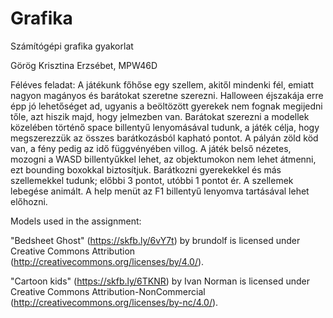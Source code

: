 # Grafika
Számítógépi grafika gyakorlat

Görög Krisztina Erzsébet, MPW46D


Féléves feladat: A játékunk főhőse egy szellem, akitől mindenki fél, emiatt nagyon magányos és barátokat szeretne szerezni. Halloween éjszakája erre épp jó lehetőséget ad, ugyanis a beöltözött gyerekek nem fognak megijedni tőle, azt hiszik majd, hogy jelmezben van. Barátokat szerezni a modellek közelében történő space billentyű lenyomásával tudunk, a játék célja, hogy megszerezzük az összes barátkozásból kapható pontot. A pályán zöld köd van, a fény pedig az idő függvényében villog. 
A játék belső nézetes, mozogni a WASD billentyűkkel lehet, az objektumokon nem lehet átmenni, ezt bounding boxokkal biztosítjuk. Barátkozni gyerekekkel és más szellemekkel tudunk; előbbi 3 pontot, utóbbi 1 pontot ér. A szellemek lebegése animált. 
A help menüt az F1 billentyű lenyomva tartásával lehet előhozni. 

Models used in the assignment:

"Bedsheet Ghost" (https://skfb.ly/6vY7t) by brundolf is licensed under Creative Commons Attribution (http://creativecommons.org/licenses/by/4.0/).


"Cartoon kids" (https://skfb.ly/6TKNR) by Ivan Norman is licensed under Creative Commons Attribution-NonCommercial (http://creativecommons.org/licenses/by-nc/4.0/).

